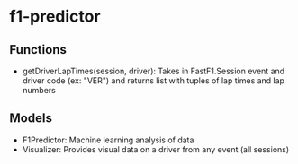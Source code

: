 # f1-predictor

## Functions 
- getDriverLapTimes(session, driver): Takes in FastF1.Session event and driver code (ex: "VER") and returns list with tuples of lap times and lap numbers

## Models
- F1Predictor: Machine learning analysis of data
- Visualizer: Provides visual data on a driver from any event (all sessions)
